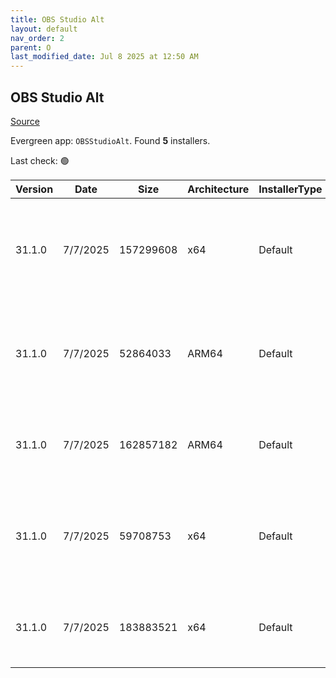 ```yaml
---
title: OBS Studio Alt
layout: default
nav_order: 2
parent: O
last_modified_date: Jul 8 2025 at 12:50 AM
---
```


## OBS Studio Alt

[Source](https://obsproject.com/)

Evergreen app: `OBSStudioAlt`. Found **5** installers.

Last check: 🟢

| Version | Date     | Size      | Architecture | InstallerType | Type | URI                                                                                                                                                                                                                            |
| ------- | -------- | --------- | ------------ | ------------- | ---- | ------------------------------------------------------------------------------------------------------------------------------------------------------------------------------------------------------------------------------ |
| 31.1.0  | 7/7/2025 | 157299608 | x64          | Default       | exe  | [https://github.com/obsproject/obs-studio/releases/download/31.1.0/OBS-Studio-31.1.0-Windows-x64-Installer.exe](https://github.com/obsproject/obs-studio/releases/download/31.1.0/OBS-Studio-31.1.0-Windows-x64-Installer.exe) |
| 31.1.0  | 7/7/2025 | 52864033  | ARM64        | Default       | zip  | [https://github.com/obsproject/obs-studio/releases/download/31.1.0/OBS-Studio-31.1.0-Windows-arm64-PDBs.zip](https://github.com/obsproject/obs-studio/releases/download/31.1.0/OBS-Studio-31.1.0-Windows-arm64-PDBs.zip)       |
| 31.1.0  | 7/7/2025 | 162857182 | ARM64        | Default       | zip  | [https://github.com/obsproject/obs-studio/releases/download/31.1.0/OBS-Studio-31.1.0-Windows-arm64.zip](https://github.com/obsproject/obs-studio/releases/download/31.1.0/OBS-Studio-31.1.0-Windows-arm64.zip)                 |
| 31.1.0  | 7/7/2025 | 59708753  | x64          | Default       | zip  | [https://github.com/obsproject/obs-studio/releases/download/31.1.0/OBS-Studio-31.1.0-Windows-x64-PDBs.zip](https://github.com/obsproject/obs-studio/releases/download/31.1.0/OBS-Studio-31.1.0-Windows-x64-PDBs.zip)           |
| 31.1.0  | 7/7/2025 | 183883521 | x64          | Default       | zip  | [https://github.com/obsproject/obs-studio/releases/download/31.1.0/OBS-Studio-31.1.0-Windows-x64.zip](https://github.com/obsproject/obs-studio/releases/download/31.1.0/OBS-Studio-31.1.0-Windows-x64.zip)                     |
